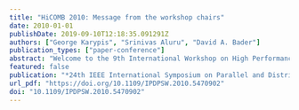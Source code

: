 ```yaml
---
title: "HiCOMB 2010: Message from the workshop chairs"
date: 2010-01-01
publishDate: 2019-09-10T12:18:35.091291Z
authors: ["George Karypis", "Srinivas Aluru", "David A. Bader"]
publication_types: ["paper-conference"]
abstract: "Welcome to the 9th International Workshop on High Performance Computational Biology (HiCOMB). Computational Biology and related disciplines are fast emerging as an important area for academic research and industrial application. The large size of biological data sets, the inherent complexity of biological problems, and the ability to deal with error-prone data require the development of novel parallel algorithms in order to address the underlying computational and memory requirements. The goal of this workshop is to provide a forum for discussion of latest research in developing high-performance computing solutions to problems arising from molecular biology and related life sciences areas."
featured: false
publication: "*24th IEEE International Symposium on Parallel and Distributed Processing, IPDPS 2010, Atlanta, Georgia, USA, 19-23 April 2010 - Workshop Proceedings*"
url_pdf: "https://doi.org/10.1109/IPDPSW.2010.5470902"
doi: "10.1109/IPDPSW.2010.5470902"
---
```


